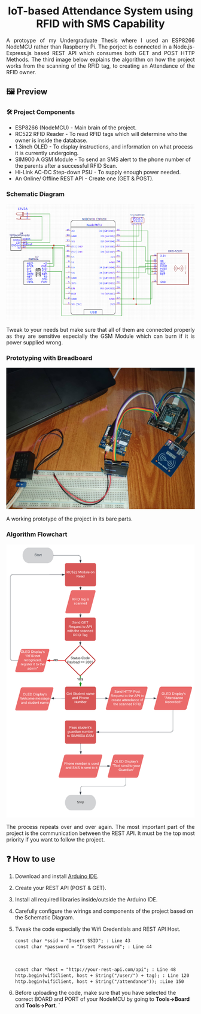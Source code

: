 <h1 align="center">IoT-based Attendance System using RFID with SMS Capability</h1>
<p align="justify">
 A protoype of my Undergraduate Thesis where I used an ESP8266 NodeMCU rather than Raspberry Pi. The porject is connected in a Node.js-Express.js based REST API which consumes both GET and POST HTTP Methods. The third image below explains the algorithm on how the project works from the scanning of the RFID tag, to creating an Attendance of the RFID owner.
</p>

## 🖼️ Preview

### 🛠️ Project Components

<ul>
   <li>ESP8266 (NodeMCU) - Main brain of the project.</li>
   <li>RC522 RFID Reader - To read RFID tags which will determine who the owner is inside the database.</li>
   <li>1.3inch OLED - To display instructions, and information on what process it is currently undergoing.</li>
   <li>SIM900 A GSM Module - To send an SMS alert to the phone number of the parents after a successful RFID Scan.</li>
   <li>Hi-Link AC-DC Step-down PSU - To supply enough power needed.</li>
   <li>An Online/ Offline REST API - Create one (GET & POST).</li>
</ul>

### Schematic Diagram

![schematic](./Schematic-diagram.PNG)

<p align="justify">
 Tweak to your needs but make sure that all of them are connected properly as they are sensitive especially the GSM Module which can burn if it is power supplied wrong.
</p>

### Prototyping with Breadboard

![hardware](./Hardware.jpg)

<p align="justify">
 A working prototype of the project in its bare parts.
</p>

### Algorithm Flowchart

![flowchart](./Algorithm-flowchart.png)

<p align="justify">
 The process repeats over and over again. The most important part of the project is the communication between the REST API. It must be the top most priority if you want to follow the project.
</p>

## ❓ How to use

1.  Download and install [Arduino IDE](https://www.arduino.cc/en/software).

2.  Create your REST API (POST & GET).

3.  Install all required libraries inside/outside the Arduino IDE.

4.  Carefully configure the wirings and components of the project based on the Schematic Diagram.

5.  Tweak the code especially the Wifi Credentials and REST API Host.
    <br>

    ```
    const char *ssid = "Insert SSID"; : Line 43
    const char *password = "Insert Password"; : Line 44
    ```

      <br>
      
      ```
      const char *host = "http://your-rest-api.com/api"; : Line 48
      http.begin(wifiClient, host + String("/user/") + tag); : Line 120
      http.begin(wifiClient, host + String("/attendance")); :Line 150
      ```

6.  Before uploading the code, make sure that you have selected the correct BOARD and PORT of your NodeMCU by going to **Tools->Board** and **Tools->Port**.
    `
